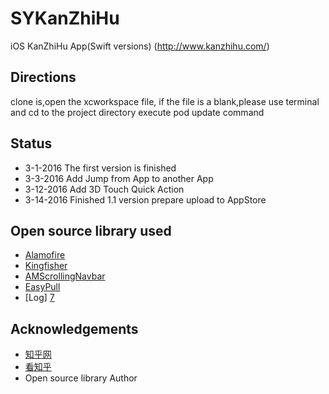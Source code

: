 # SYKanZhiHu
iOS KanZhiHu App(Swift versions) (http://www.kanzhihu.com/)
## Directions
clone is,open the xcworkspace file, if the file is a blank,please use terminal and 
cd to the project directory execute pod update command
## Status
- 3-1-2016 The first version is finished                           
- 3-3-2016 Add Jump from App to another App
- 3-12-2016 Add 3D Touch Quick Action
- 3-14-2016 Finished 1.1 version prepare upload to AppStore

## Open source library used
- [Alamofire][1]
- [Kingfisher][2]
- [AMScrollingNavbar][3]
- [EasyPull][4]
- [Log] [7]

##  Acknowledgements
- [知乎网][5]
- [看知乎][6]
- Open source library Author


[1]:https://github.com/Alamofire/Alamofire
[2]:https://github.com/onevcat/Kingfisher
[3]:https://github.com/andreamazz/AMScrollingNavbar
[4]:https://github.com/ronghaopger/EasyPull
[5]:https://www.zhihu.com/
[6]:http://www.kanzhihu.com/
[7]:https://github.com/delba/Log

